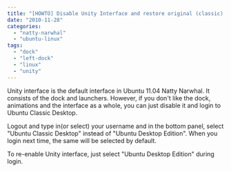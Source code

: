 ```yaml
---
title: "[HOWTO] Disable Unity Interface and restore original (classic) interface in Ubuntu Natty Narwhal"
date: "2010-11-28"
categories: 
  - "natty-narwhal"
  - "ubuntu-linux"
tags: 
  - "dock"
  - "left-dock"
  - "linux"
  - "unity"
---
```


Unity interface is the default interface in Ubuntu 11.04 Natty Narwhal. It consists of the dock and launchers. However, if you don't like the dock, animations and the interface as a whole, you can just disable it and login to Ubuntu Classic Desktop.

Logout and type in(or select) your username and in the bottom panel, select "Ubuntu Classic Desktop" instead of "Ubuntu Desktop Edition". When you login next time, the same will be selected by default.

To re-enable Unity interface, just select "Ubuntu Desktop Edition" during login.
